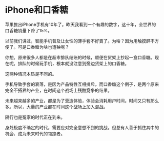 # iPhone和口香糖

苹果推出iPhone手机有10年了。昨天我看到一个有趣的数字，这十年，全世界的口香糖销量下降了15%。 

以前我们讲过，智能手机普及让女性的薄手套不好賣了。为啥？因为用触摸屏不方便了。可是口香糖为啥也遭殃呢？ 

你想，原来很多人都是在超市排队结账的时候，顺便在货架上抄起一盒口香糖。现在呢，排队的时候玩手机，根本就没注意到旁边货架上的口香糖。 

这两种情况本质是不同的。 

手机导致手套的衰落，是因为产品特性互相排斥。而口香糖这个例子，是两个原来完全不搭界的产业，在时间这个战场上残酷竞争的结果。 

未来越来越多的产业，都是为了营造体验，体验会消耗用户时间，时间又只有那么多。所以，大量的产业都在时间这个战场上加入混战。 

隔行也是冤家的时代正在到来。 

身处极度不确定的时代，需要应对完全意想不到的挑战。但总有人善于抓住其中的机会，成为未来时代的领跑者。